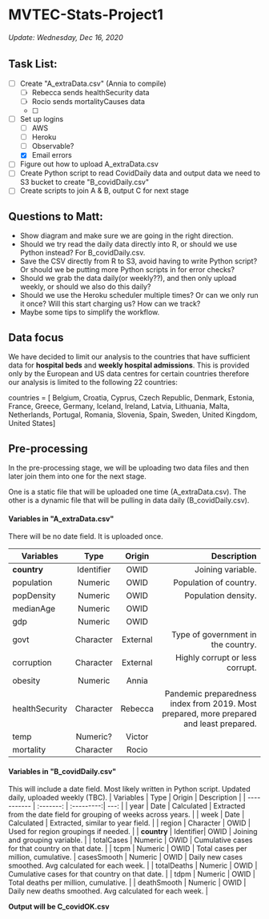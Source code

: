 # MVTEC-Stats-Project1

###### Update: Wednesday, Dec 16, 2020

## Task List:
- [ ] Create "A_extraData.csv" (Annia to compile)
    - [ ] Rebecca sends healthSecurity data
    - [ ] Rocio sends mortalityCauses data
    - [ ] 
- [ ] Set up logins
    - [ ] AWS
    - [ ] Heroku
    - [ ] Observable?
    - [x] Email errors
- [ ] Figure out how to upload A_extraData.csv
- [ ] Create Python script to read CovidDaily data and output data we need to S3 bucket to create "B_covidDaily.csv"
- [ ] Create scripts to join A & B, output C for next stage

## Questions to Matt:
- Show diagram and make sure we are going in the right direction.
- Should we try read the daily data directly into R, or should we use Python instead? For B_covidDaily.csv.
- Save the CSV directly from R to S3, avoid having to write Python script? Or should we be putting more Python scripts in for error checks?
- Should we grab the data daily(or weekly??), and then only upload weekly, or should we also do this daily?
- Should we use the Heroku scheduler multiple times? Or can we only run it once? Will this start charging us? How can we track?
- Maybe some tips to simplify the workflow.

## Data focus
We have decided to limit our analysis to the countries that have sufficient data for **hospital beds** and **weekly hospital admissions**. This is provided only by the European and US data centres for certain countries therefore our analysis is limited to the following 22 countries:

countries = [
            Belgium, 
            Croatia, 
            Cyprus, 
            Czech Republic, 
            Denmark,
            Estonia,
            France,
            Greece, 
            Germany,
            Iceland,
            Ireland,
            Latvia, 
            Lithuania,
            Malta,
            Netherlands,
            Portugal, 
            Romania,
            Slovenia,
            Spain,
            Sweden,
            United Kingdom,
            United States]

## Pre-processing

In the pre-processing stage, we will be uploading two data files and then later join them into one for the next stage.

One is a static file that will be uploaded one time (A_extraData.csv). The other is a dynamic file that will be pulling in data daily (B_covidDaily.csv).

#### Variables in "A_extraData.csv"
There will be no date field. It is uploaded once.

| Variables     | Type      | Origin    | Description      |
| ------------- |:--------: |:--------: | -----:           |
| **country**   | Identifier| OWID      | Joining variable. |
| population    | Numeric   | OWID      | Population of country. |
| popDensity    | Numeric   | OWID      | Population density. |
| medianAge     | Numeric   | OWID      | |
| gdp           | Numeric   | OWID      | |
| govt          | Character | External  | Type of government in the country. |
| corruption    | Character | External  | Highly corrupt or less corrupt. |
| obesity       | Numeric   | Annia     | |
| healthSecurity| Character | Rebecca   | Pandemic preparedness index from 2019. Most prepared, more prepared and least prepared. | 
|  temp         | Numeric?  | Victor    | |
| mortality     | Character | Rocio     | |
 

#### Variables in "B_covidDaily.csv"
This will include a date field. Most likely written in Python script. Updated daily, uploaded weekly (TBC).
| Variables   | Type      | Origin     | Description |
| ----------- | :-------: | :---------:| ---:        |
| year        | Date      | Calculated | Extracted from the date field for grouping of weeks across years. |
| week        | Date      | Calculated | Extracted, similar to year field. |
| region      | Character | OWID       | Used for region groupings if needed. |
| **country** | Identifier| OWID       | Joining and grouping variable. |
| totalCases  | Numeric   | OWID       | Cumulative cases for that country on that date. |
| tcpm        | Numeric   | OWID       | Total cases per million, cumulative.
| casesSmooth | Numeric   | OWID       | Daily new cases smoothed. Avg calculated for each week. |
| totalDeaths | Numeric   | OWID       | Cumulative cases for that country on that date. |
| tdpm        | Numeric   | OWID       | Total deaths per million, cumulative. |
| deathSmooth | Numeric   | OWID       | Daily new deaths smoothed. Avg calculated for each week. |

**Output will be C_covidOK.csv**